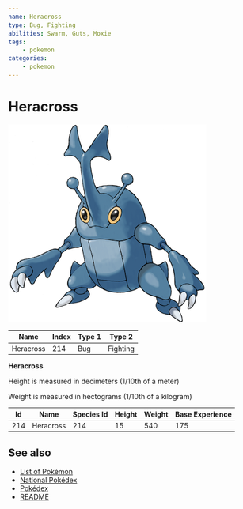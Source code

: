```yaml
---
name: Heracross
type: Bug, Fighting
abilities: Swarm, Guts, Moxie
tags:
    - pokemon
categories:
    - pokemon
---
```


# Heracross


![Heracross](images/214.png)

| **Name** | **Index** | **Type 1** | **Type 2** |
|----|----|----|----|
| Heracross | 214 | Bug | Fighting  |

**Heracross** 


Height is measured in decimeters (1/10th of a meter)

Weight is measured in hectograms (1/10th of a kilogram)

| **Id** | **Name** | **Species Id** | **Height** | **Weight** | **Base Experience** |
|--------|----------|----------------|------------|------------|---------------------|
| 214 | Heracross | 214 | 15 | 540 | 175 |


## See also

- [List of Pokémon](../pokemon.md)
- [National Pokédex](../national_pokedex.md)
- [Pokédex](../pokedex.md)
- [README](../README.md)
